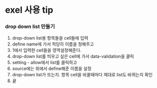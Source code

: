 # exel 사용 tip

### drop down list 만들기
1. drop-down list용 항목들을 cell들에 입력
2. define name에 가서 적당히 이름을 정해주고
3. 1에서 입력한 cell들을 영역설정해준다.
4. drop-down list를 띄우고 싶은 cell에 가서 data-validation을 클릭
5. setting - allow에서 list를 클릭하고
6. source에는 위에서 define해준 이름을 설정
7. drop-down list가 뜨는지. 항목 cell을 바꿀때마다 제대로 list도 바뀌는지 확인
8. 끝
